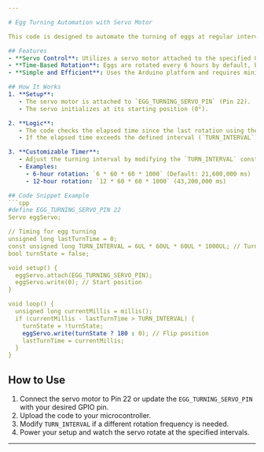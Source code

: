 ```yaml
---

# Egg Turning Automation with Servo Motor

This code is designed to automate the turning of eggs at regular intervals using a servo motor. It can be used in applications like incubators, where eggs need to be rotated periodically to ensure proper development.

## Features
- **Servo Control**: Utilizes a servo motor attached to the specified GPIO pin to perform the egg-turning action.
- **Time-Based Rotation**: Eggs are rotated every 6 hours by default, but the interval can be customized.
- **Simple and Efficient**: Uses the Arduino platform and requires minimal hardware setup.

## How It Works
1. **Setup**:
   - The servo motor is attached to `EGG_TURNING_SERVO_PIN` (Pin 22).
   - The servo initializes at its starting position (0°).

2. **Logic**:
   - The code checks the elapsed time since the last rotation using the `millis()` function.
   - If the elapsed time exceeds the defined interval (`TURN_INTERVAL`), the servo toggles between two positions (0° and 180°) to turn the eggs.

3. **Customizable Timer**:
   - Adjust the turning interval by modifying the `TURN_INTERVAL` constant in milliseconds.
   - Examples:
     - 6-hour rotation: `6 * 60 * 60 * 1000` (Default: 21,600,000 ms)
     - 12-hour rotation: `12 * 60 * 60 * 1000` (43,200,000 ms)

## Code Snippet Example
```cpp
#define EGG_TURNING_SERVO_PIN 22
Servo eggServo;

// Timing for egg turning
unsigned long lastTurnTime = 0;
const unsigned long TURN_INTERVAL = 6UL * 60UL * 60UL * 1000UL; // Turn every 6 hours
bool turnState = false;

void setup() {
  eggServo.attach(EGG_TURNING_SERVO_PIN);
  eggServo.write(0); // Start position
}

void loop() {
  unsigned long currentMillis = millis();
  if (currentMillis - lastTurnTime > TURN_INTERVAL) {
    turnState = !turnState;
    eggServo.write(turnState ? 180 : 0); // Flip position
    lastTurnTime = currentMillis;
  }
}
```

## How to Use
1. Connect the servo motor to Pin 22 or update the `EGG_TURNING_SERVO_PIN` with your desired GPIO pin.
2. Upload the code to your microcontroller.
3. Modify `TURN_INTERVAL` if a different rotation frequency is needed.
4. Power your setup and watch the servo rotate at the specified intervals.

---
```

